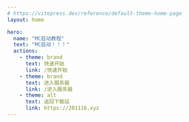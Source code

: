 ```yaml
---
# https://vitepress.dev/reference/default-theme-home-page
layout: home

hero:
  name: "MC启动教程"
  text: "MC启动！！！"
  actions:
    - theme: brand
      text: 快速开始
      link: /快速开始
    - theme: brand
      text: 进入服务器
      link: /进入服务器
    - theme: alt
      text: 返回下载站
      link: https://201116.xyz
---
```


